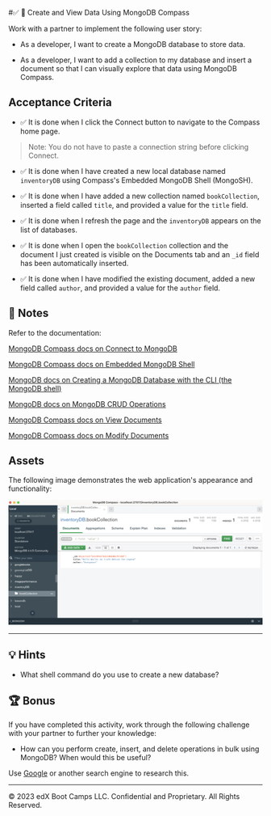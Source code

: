 #✅ 📖 Create and View Data Using MongoDB Compass

Work with a partner to implement the following user story:

* As a developer, I want to create a MongoDB database to store data.

* As a developer, I want to add a collection to my database and insert a document so that I can visually explore that data using MongoDB Compass.

## Acceptance Criteria

* ✅ It is done when I click the Connect button to navigate to the Compass home page.

> Note: You do not have to paste a connection string before clicking Connect.

* ✅ It is done when I have created a new local database named `inventoryDB` using Compass's Embedded MongoDB Shell (MongoSH).

* ✅ It is done when I have added a new collection named `bookCollection`, inserted a field called `title`, and provided a value for the `title` field.

* ✅ It is done when I refresh the page and the `inventoryDB` appears on the list of databases.

* ✅ It is done when I open the `bookCollection` collection and the document I just created is visible on the Documents tab and an `_id` field has been automatically inserted.

* ✅ It is done when I have modified the existing document, added a new field called `author`, and provided a value for the `author` field.

## 📝 Notes

Refer to the documentation:

[MongoDB Compass docs on Connect to MongoDB](https://docs.mongodb.com/compass/current/connect/)

[MongoDB Compass docs on Embedded MongoDB Shell](https://docs.mongodb.com/compass/current/embedded-shell/)

[MongoDB docs on Creating a MongoDB Database with the CLI (the MongoDB shell)](https://www.mongodb.com/basics/create-database)

[MongoDB docs on MongoDB CRUD Operations](https://docs.mongodb.com/manual/crud/)

[MongoDB Compass docs on View Documents](https://docs.mongodb.com/compass/current/documents/view/)

[MongoDB Compass docs on Modify Documents](https://docs.mongodb.com/compass/current/documents/modify/)

## Assets

The following image demonstrates the web application's appearance and functionality:

![Image showing bookCollection collection with one document in Compass.](./assets/image_1.png)

---

## 💡 Hints

* What shell command do you use to create a new database?

## 🏆 Bonus

If you have completed this activity, work through the following challenge with your partner to further your knowledge:

* How can you perform create, insert, and delete operations in bulk using MongoDB? When would this be useful?

Use [Google](https://www.google.com) or another search engine to research this.

---
© 2023 edX Boot Camps LLC. Confidential and Proprietary. All Rights Reserved.
